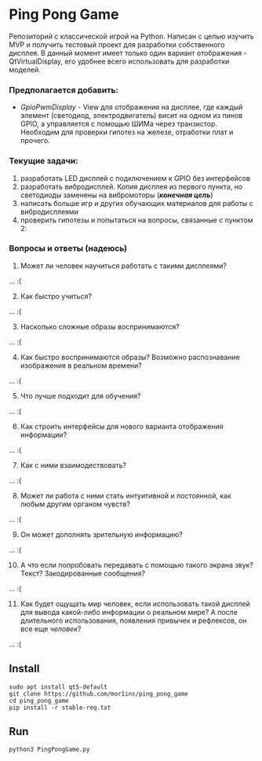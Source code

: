 # Ping Pong Game

Репозиторий с классической игрой на Python. Написан с целью изучить MVP и получить тестовый проект для разработки собственного дисплея. В данный момент имеет только один вариант отображения - QtVirtualDisplay, его удобнее всего использовать для разработки моделей. 

### Предполагается добавить:

- _GpioPwmDisplay_ - View для отображения на дисплее, где каждый элемент (светодиод, электродвигатель) висит на одном из пинов GPIO, а управляется с помощью ШИМа через транзистор. Необходим для проверки гипотез на железе, отработки плат и прочего.  

### Текущие задачи:

1. разработать LED дисплей с подключением к GPIO без интерфейсов
2. разработать вибродисплей. Копия дисплея из первого пункта, но светодиоды заменены на вибромоторы (___конечная цель___)
3. написать больше игр и других обучающих материалов для работы с вибродисплеями
4. проверить гипотезы и попытаться на вопросы, связанные с пунктом 2:

### Вопросы и ответы (надеюсь)

1. Может ли человек научиться работать с такими дисплеями?

... :(

2. Как быстро учиться? 

... :(

3. Насколько сложные образы воспринимаются?

... :(

4. Как быстро воспринимаются образы? Возможно распознавание изображения в реальном времени? 

... :(

5. Что лучше подходит для обучения?

... :(

6. Как строить интерфейсы для нового варианта отображения информации?

... :(

7. Как с ними взаимодествовать?

... :(

8. Может ли работа с ними стать интуитивной и постоянной, как любым другим органом чувств?

... :(

9. Он может дополнять зрительную информацию?

... :(

10. А что если попробовать передавать с помощью такого экрана звук? Текст? Закодированные сообщения?

... :(

11. Как будет ощущать мир человек, если использовать такой дисплей для вывода какой-либо информации о реальном мире? А после длительного использования, появления привычек и рефлексов, он все еще _человек_?

... :(


## Install

``` 
sudo apt install qt5-default
git clone https://github.com/mor1ins/ping_pong_game
cd ping_pong_game
pip install -r stable-req.txt
```

## Run

```
python3 PingPongGame.py
```

